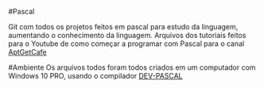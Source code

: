 #Pascal

Git com todos os projetos feitos em pascal para estudo da linguagem, aumentando o conhecimento da linguagem.
Arquivos dos tutoriais feitos para o Youtube de como começar a programar com Pascal para o canal [AptGetCafe](https://www.youtube.com/channel/UCQknmIACXfXMrjHIZbSLKlQ)

#Ambiente
Os arquivos todos foram todos criados em um computador com Windows 10 PRO, usando o compilador [DEV-PASCAL](http://www.bloodshed.net/devpascal.html)
